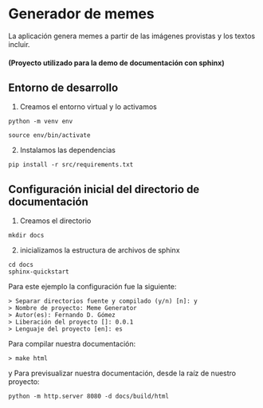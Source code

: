 # Generador de memes
La aplicación genera memes a partir de las imágenes provistas y los textos incluir.

#### (Proyecto utilizado para la demo de documentación con sphinx)


## Entorno de desarrollo

1. Creamos el entorno virtual y lo activamos
```
python -m venv env

source env/bin/activate
```

2. Instalamos las dependencias
```
pip install -r src/requirements.txt
```

## Configuración inicial del directorio de documentación
1. Creamos el directorio
```
mkdir docs
```

2. inicializamos la estructura de archivos de sphinx
```
cd docs
sphinx-quickstart
```

Para este ejemplo la configuración fue la siguiente:
```
> Separar directorios fuente y compilado (y/n) [n]: y
> Nombre de proyecto: Meme Generator
> Autor(es): Fernando D. Gómez
> Liberación del proyecto []: 0.0.1
> Lenguaje del proyecto [en]: es
```

Para compilar nuestra documentación:

```
> make html
```

y Para previsualizar nuestra documentación, desde la raíz de nuestro proyecto:

```
python -m http.server 8080 -d docs/build/html
```
